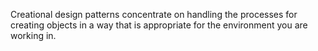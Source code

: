 Creational design patterns concentrate on handling the processes for creating objects in a way that is appropriate for the environment you are working in.
